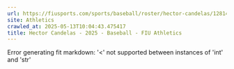 ```yaml
---
url: https://fiusports.com/sports/baseball/roster/hector-candelas/12814
site: Athletics
crawled_at: 2025-05-13T10:04:43.475417
title: Hector Candelas - 2025 - Baseball - FIU Athletics
---
```


Error generating fit markdown: '<' not supported between instances of 'int' and 'str'
